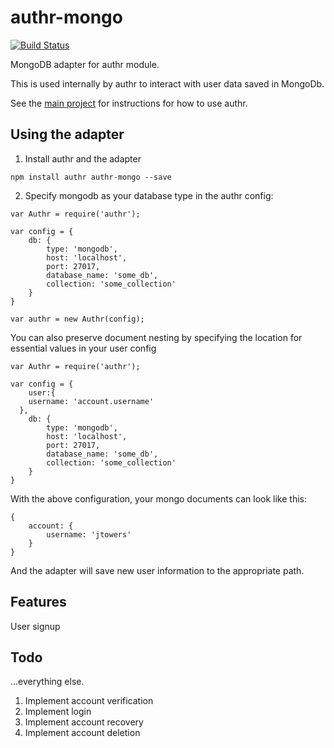 authr-mongo
===========

[![Build Status](https://travis-ci.org/jtowers/authr-mongo.svg?branch=master)](https://travis-ci.org/jtowers/authr-mongo)

MongoDB adapter for authr module.

This is used internally by authr to interact with user data saved in MongoDb.

See the [main project](https://github.com/jtowers/authr-mongo) for instructions for how to use authr.

## Using the adapter

1. Install authr and the adapter

`npm install authr authr-mongo --save`

2. Specify mongodb as your database type in the authr config:

```
var Authr = require('authr');

var config = {
	db: {
		type: 'mongodb',
		host: 'localhost',
		port: 27017,
		database_name: 'some_db',
		collection: 'some_collection'
	}
}

var authr = new Authr(config);
```
You can also preserve document nesting by specifying the location for essential values in your user config

```
var Authr = require('authr');

var config = {
	user:{
  	username: 'account.username'
  },
	db: {
		type: 'mongodb',
		host: 'localhost',
		port: 27017,
		database_name: 'some_db',
		collection: 'some_collection'
	}
}

```

With the above configuration, your mongo documents can look like this:
```
{
	account: {
		username: 'jtowers'
	}
}
```

And the adapter will save new user information to the appropriate path.

## Features

User signup

## Todo
...everything else.

1. Implement account verification
2. Implement login
3. Implement account recovery
4. Implement account deletion
